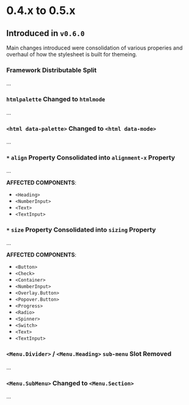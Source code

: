 # 0.4.x to 0.5.x

## Introduced in `v0.6.0`

Main changes introduced were consolidation of various properies and overhaul of how the stylesheet is built for themeing.

### Framework Distributable Split

...

### `htmlpalette` Changed to `htmlmode`

...

### `<html data-palette>` Changed to `<html data-mode>`

...

### `*` `align` Property Consolidated into `alignment-x` Property

...

**AFFECTED COMPONENTS**:

-   `<Heading>`
-   `<NumberInput>`
-   `<Text>`
-   `<TextInput>`

### `*` `size` Property Consolidated into `sizing` Property

...

**AFFECTED COMPONENTS**:

-   `<Button>`
-   `<Check>`
-   `<Container>`
-   `<NumberInput>`
-   `<Overlay.Button>`
-   `<Popover.Button>`
-   `<Progress>`
-   `<Radio>`
-   `<Spinner>`
-   `<Switch>`
-   `<Text>`
-   `<TextInput>`

### `<Menu.Divider>` / `<Menu.Heading>` `sub-menu` Slot Removed

...

### `<Menu.SubMenu>` Changed to `<Menu.Section>`

...
